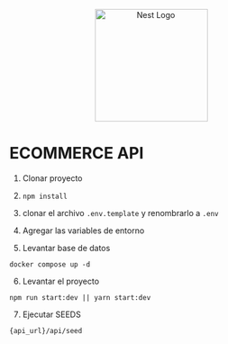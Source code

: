 <p align="center">
  <a href="http://nestjs.com/" target="blank"><img src="https://nestjs.com/img/logo-small.svg" width="200" alt="Nest Logo" /></a>
</p>

# ECOMMERCE API
1. Clonar proyecto
2. ```npm install```
3. clonar el archivo ```.env.template``` y renombrarlo a  ```.env```
4. Agregar las variables de entorno


5. Levantar base de datos
```
docker compose up -d
```

6. Levantar el proyecto
```
npm run start:dev || yarn start:dev
```

7. Ejecutar SEEDS
```
{api_url}/api/seed
```

